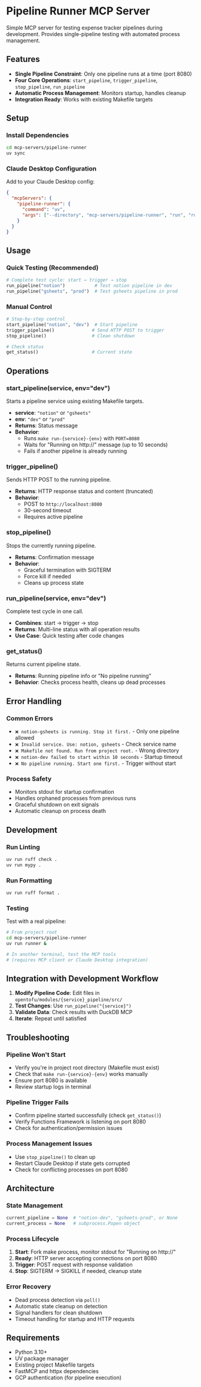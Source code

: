 # Pipeline Runner MCP Server

Simple MCP server for testing expense tracker pipelines during development. Provides single-pipeline testing with automated process management.

## Features

- **Single Pipeline Constraint**: Only one pipeline runs at a time (port 8080)
- **Four Core Operations**: `start_pipeline`, `trigger_pipeline`, `stop_pipeline`, `run_pipeline`
- **Automatic Process Management**: Monitors startup, handles cleanup
- **Integration Ready**: Works with existing Makefile targets

## Setup

### Install Dependencies

```bash
cd mcp-servers/pipeline-runner
uv sync
```

### Claude Desktop Configuration

Add to your Claude Desktop config:

```json
{
  "mcpServers": {
    "pipeline-runner": {
      "command": "uv",
      "args": ["--directory", "mcp-servers/pipeline-runner", "run", "runner"]
    }
  }
}
```

## Usage

### Quick Testing (Recommended)

```python
# Complete test cycle: start → trigger → stop
run_pipeline("notion")           # Test notion pipeline in dev
run_pipeline("gsheets", "prod")  # Test gsheets pipeline in prod
```

### Manual Control

```python
# Step-by-step control
start_pipeline("notion", "dev")  # Start pipeline
trigger_pipeline()              # Send HTTP POST to trigger
stop_pipeline()                 # Clean shutdown

# Check status
get_status()                    # Current state
```

## Operations

### start_pipeline(service, env="dev")

Starts a pipeline service using existing Makefile targets.

- **service**: `"notion"` or `"gsheets"`
- **env**: `"dev"` or `"prod"`
- **Returns**: Status message
- **Behavior**:
  - Runs `make run-{service}-{env}` with `PORT=8080`
  - Waits for "Running on http://" message (up to 10 seconds)
  - Fails if another pipeline is already running

### trigger_pipeline()

Sends HTTP POST to the running pipeline.

- **Returns**: HTTP response status and content (truncated)
- **Behavior**:
  - POST to `http://localhost:8080`
  - 30-second timeout
  - Requires active pipeline

### stop_pipeline()

Stops the currently running pipeline.

- **Returns**: Confirmation message
- **Behavior**:
  - Graceful termination with SIGTERM
  - Force kill if needed
  - Cleans up process state

### run_pipeline(service, env="dev")

Complete test cycle in one call.

- **Combines**: start → trigger → stop
- **Returns**: Multi-line status with all operation results
- **Use Case**: Quick testing after code changes

### get_status()

Returns current pipeline state.

- **Returns**: Running pipeline info or "No pipeline running"
- **Behavior**: Checks process health, cleans up dead processes

## Error Handling

### Common Errors

- `❌ notion-gsheets is running. Stop it first.` - Only one pipeline allowed
- `❌ Invalid service. Use: notion, gsheets` - Check service name
- `❌ Makefile not found. Run from project root.` - Wrong directory
- `❌ notion-dev failed to start within 10 seconds` - Startup timeout
- `❌ No pipeline running. Start one first.` - Trigger without start

### Process Safety

- Monitors stdout for startup confirmation
- Handles orphaned processes from previous runs
- Graceful shutdown on exit signals
- Automatic cleanup on process death

## Development

### Run Linting

```bash
uv run ruff check .
uv run mypy .
```

### Run Formatting

```bash
uv run ruff format .
```

### Testing

Test with a real pipeline:

```bash
# From project root
cd mcp-servers/pipeline-runner
uv run runner &

# In another terminal, test the MCP tools
# (requires MCP client or Claude Desktop integration)
```

## Integration with Development Workflow

1. **Modify Pipeline Code**: Edit files in `opentofu/modules/{service}_pipeline/src/`
2. **Test Changes**: Use `run_pipeline("{service}")`
3. **Validate Data**: Check results with DuckDB MCP
4. **Iterate**: Repeat until satisfied

## Troubleshooting

### Pipeline Won't Start

- Verify you're in project root directory (Makefile must exist)
- Check that `make run-{service}-{env}` works manually
- Ensure port 8080 is available
- Review startup logs in terminal

### Pipeline Trigger Fails

- Confirm pipeline started successfully (check `get_status()`)
- Verify Functions Framework is listening on port 8080
- Check for authentication/permission issues

### Process Management Issues

- Use `stop_pipeline()` to clean up
- Restart Claude Desktop if state gets corrupted
- Check for conflicting processes on port 8080

## Architecture

### State Management

```python
current_pipeline = None  # "notion-dev", "gsheets-prod", or None
current_process = None   # subprocess.Popen object
```

### Process Lifecycle

1. **Start**: Fork make process, monitor stdout for "Running on http://"
2. **Ready**: HTTP server accepting connections on port 8080
3. **Trigger**: POST request with response validation
4. **Stop**: SIGTERM → SIGKILL if needed, cleanup state

### Error Recovery

- Dead process detection via `poll()`
- Automatic state cleanup on detection
- Signal handlers for clean shutdown
- Timeout handling for startup and HTTP requests

## Requirements

- Python 3.10+
- UV package manager
- Existing project Makefile targets
- FastMCP and httpx dependencies
- GCP authentication (for pipeline execution)
